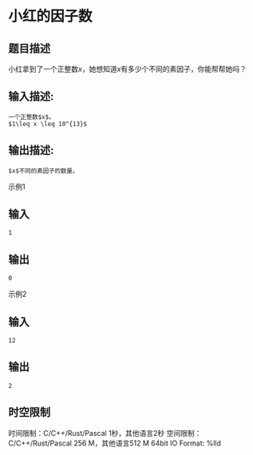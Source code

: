 # 小红的因子数

## 题目描述

小红拿到了一个正整数$x$，她想知道$x$有多少个不同的素因子，你能帮帮她吗？

## 输入描述:
    
    
    一个正整数$x$。  
    $1\leq x \leq 10^{13}$

## 输出描述:
    
    
    $x$不同的素因子的数量。

示例1 

## 输入
    
    
    1

## 输出
    
    
    0

示例2 

## 输入
    
    
    12

## 输出
    
    
    2


## 时空限制

时间限制：C/C++/Rust/Pascal 1秒，其他语言2秒
空间限制：C/C++/Rust/Pascal 256 M，其他语言512 M
64bit IO Format: %lld